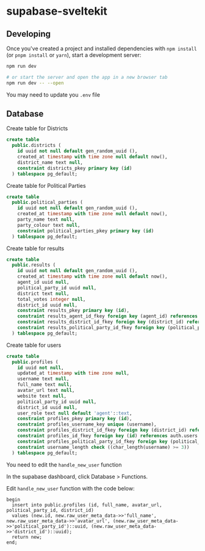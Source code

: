 # supabase-sveltekit

## Developing

Once you've created a project and installed dependencies with `npm install` (or `pnpm install` or `yarn`), start a development server:

```bash
npm run dev

# or start the server and open the app in a new browser tab
npm run dev -- --open
```

You may need to update you `.env` file

## Database

Create table for Districts

```sql
create table
  public.districts (
    id uuid not null default gen_random_uuid (),
    created_at timestamp with time zone null default now(),
    district_name text null,
    constraint districts_pkey primary key (id)
  ) tablespace pg_default;
```
Create table for Political Parties

```sql
create table
  public.political_parties (
    id uuid not null default gen_random_uuid (),
    created_at timestamp with time zone null default now(),
    party_name text null,
    party_colour text null,
    constraint political_parties_pkey primary key (id)
  ) tablespace pg_default;
```
Create table for results

```sql
create table
  public.results (
    id uuid not null default gen_random_uuid (),
    created_at timestamp with time zone null default now(),
    agent_id uuid null,
    political_party_id uuid null,
    district text null,
    total_votes integer null,
    district_id uuid null,
    constraint results_pkey primary key (id),
    constraint results_agent_id_fkey foreign key (agent_id) references profiles (id) on delete restrict,
    constraint results_district_id_fkey foreign key (district_id) references districts (id),
    constraint results_political_party_id_fkey foreign key (political_party_id) references political_parties (id) on delete restrict
  ) tablespace pg_default;
```
Create table for users

```sql
create table
  public.profiles (
    id uuid not null,
    updated_at timestamp with time zone null,
    username text null,
    full_name text null,
    avatar_url text null,
    website text null,
    political_party_id uuid null,
    district_id uuid null,
    user_role text null default 'agent'::text,
    constraint profiles_pkey primary key (id),
    constraint profiles_username_key unique (username),
    constraint profiles_district_id_fkey foreign key (district_id) references districts (id),
    constraint profiles_id_fkey foreign key (id) references auth.users (id) on delete cascade,
    constraint profiles_political_party_id_fkey foreign key (political_party_id) references political_parties (id),
    constraint username_length check ((char_length(username) >= 3))
  ) tablespace pg_default;
```
You need to edit the `handle_new_user` function

In the supabase dashboard, click Database > Functions.

Edit `handle_new_user` function with the code below:

```
begin
  insert into public.profiles (id, full_name, avatar_url, political_party_id, district_id)
  values (new.id, new.raw_user_meta_data->>'full_name', new.raw_user_meta_data->>'avatar_url', (new.raw_user_meta_data->>'political_party_id')::uuid, (new.raw_user_meta_data->>'district_id')::uuid);
  return new;
end;
```
